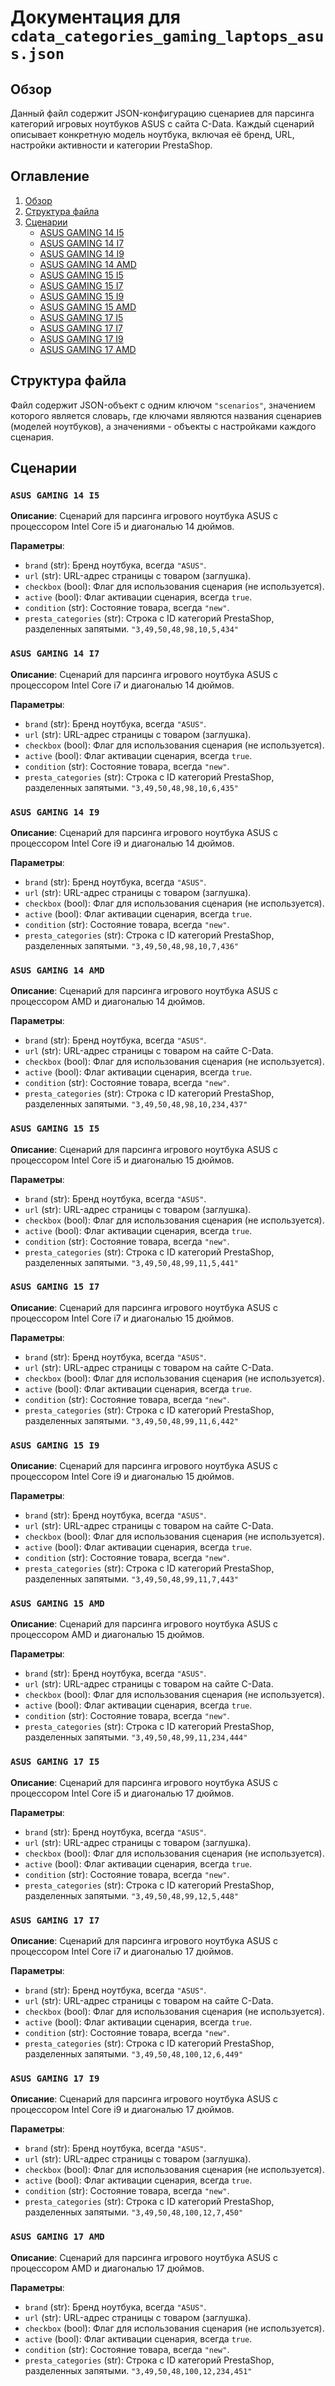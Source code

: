 # Документация для `cdata_categories_gaming_laptops_asus.json`

## Обзор

Данный файл содержит JSON-конфигурацию сценариев для парсинга категорий игровых ноутбуков ASUS с сайта C-Data. Каждый сценарий описывает конкретную модель ноутбука, включая её бренд, URL, настройки активности и категории PrestaShop.

## Оглавление

1.  [Обзор](#обзор)
2.  [Структура файла](#структура-файла)
3.  [Сценарии](#сценарии)
    *   [ASUS GAMING 14 I5](#asus-gaming-14-i5)
    *   [ASUS GAMING 14 I7](#asus-gaming-14-i7)
    *   [ASUS GAMING 14 I9](#asus-gaming-14-i9)
    *   [ASUS GAMING 14 AMD](#asus-gaming-14-amd)
    *   [ASUS GAMING 15 I5](#asus-gaming-15-i5)
    *   [ASUS GAMING 15 I7](#asus-gaming-15-i7)
    *   [ASUS GAMING 15 I9](#asus-gaming-15-i9)
    *   [ASUS GAMING 15 AMD](#asus-gaming-15-amd)
    *   [ASUS GAMING 17 I5](#asus-gaming-17-i5)
    *   [ASUS GAMING 17 I7](#asus-gaming-17-i7)
    *   [ASUS GAMING 17 I9](#asus-gaming-17-i9)
    *   [ASUS GAMING 17 AMD](#asus-gaming-17-amd)

## Структура файла

Файл содержит JSON-объект с одним ключом `"scenarios"`, значением которого является словарь, где ключами являются названия сценариев (моделей ноутбуков), а значениями - объекты с настройками каждого сценария.

## Сценарии

### `ASUS GAMING 14 I5`

**Описание**: Сценарий для парсинга игрового ноутбука ASUS с процессором Intel Core i5 и диагональю 14 дюймов.

**Параметры**:

*   `brand` (str): Бренд ноутбука, всегда `"ASUS"`.
*   `url` (str): URL-адрес страницы с товаром (заглушка).
*   `checkbox` (bool): Флаг для использования сценария (не используется).
*   `active` (bool): Флаг активации сценария, всегда `true`.
*  `condition` (str): Состояние товара, всегда `"new"`.
*   `presta_categories` (str): Строка с ID категорий PrestaShop, разделенных запятыми. `"3,49,50,48,98,10,5,434"`

### `ASUS GAMING 14 I7`

**Описание**: Сценарий для парсинга игрового ноутбука ASUS с процессором Intel Core i7 и диагональю 14 дюймов.

**Параметры**:

*   `brand` (str): Бренд ноутбука, всегда `"ASUS"`.
*   `url` (str): URL-адрес страницы с товаром (заглушка).
*   `checkbox` (bool): Флаг для использования сценария (не используется).
*   `active` (bool): Флаг активации сценария, всегда `true`.
*  `condition` (str): Состояние товара, всегда `"new"`.
*   `presta_categories` (str): Строка с ID категорий PrestaShop, разделенных запятыми. `"3,49,50,48,98,10,6,435"`

### `ASUS GAMING 14 I9`

**Описание**: Сценарий для парсинга игрового ноутбука ASUS с процессором Intel Core i9 и диагональю 14 дюймов.

**Параметры**:

*   `brand` (str): Бренд ноутбука, всегда `"ASUS"`.
*   `url` (str): URL-адрес страницы с товаром (заглушка).
*   `checkbox` (bool): Флаг для использования сценария (не используется).
*   `active` (bool): Флаг активации сценария, всегда `true`.
*   `condition` (str): Состояние товара, всегда `"new"`.
*   `presta_categories` (str): Строка с ID категорий PrestaShop, разделенных запятыми. `"3,49,50,48,98,10,7,436"`

### `ASUS GAMING 14 AMD`

**Описание**: Сценарий для парсинга игрового ноутбука ASUS с процессором AMD и диагональю 14 дюймов.

**Параметры**:

*   `brand` (str): Бренд ноутбука, всегда `"ASUS"`.
*   `url` (str): URL-адрес страницы с товаром на сайте C-Data.
*   `checkbox` (bool): Флаг для использования сценария (не используется).
*   `active` (bool): Флаг активации сценария, всегда `true`.
* `condition` (str): Состояние товара, всегда `"new"`.
*   `presta_categories` (str): Строка с ID категорий PrestaShop, разделенных запятыми. `"3,49,50,48,98,10,234,437"`

### `ASUS GAMING 15 I5`

**Описание**: Сценарий для парсинга игрового ноутбука ASUS с процессором Intel Core i5 и диагональю 15 дюймов.

**Параметры**:

*   `brand` (str): Бренд ноутбука, всегда `"ASUS"`.
*   `url` (str): URL-адрес страницы с товаром (заглушка).
*   `checkbox` (bool): Флаг для использования сценария (не используется).
*   `active` (bool): Флаг активации сценария, всегда `true`.
*   `condition` (str): Состояние товара, всегда `"new"`.
*   `presta_categories` (str): Строка с ID категорий PrestaShop, разделенных запятыми. `"3,49,50,48,99,11,5,441"`

### `ASUS GAMING 15 I7`

**Описание**: Сценарий для парсинга игрового ноутбука ASUS с процессором Intel Core i7 и диагональю 15 дюймов.

**Параметры**:

*   `brand` (str): Бренд ноутбука, всегда `"ASUS"`.
*   `url` (str): URL-адрес страницы с товаром на сайте C-Data.
*   `checkbox` (bool): Флаг для использования сценария (не используется).
*   `active` (bool): Флаг активации сценария, всегда `true`.
*  `condition` (str): Состояние товара, всегда `"new"`.
*   `presta_categories` (str): Строка с ID категорий PrestaShop, разделенных запятыми. `"3,49,50,48,99,11,6,442"`

### `ASUS GAMING 15 I9`

**Описание**: Сценарий для парсинга игрового ноутбука ASUS с процессором Intel Core i9 и диагональю 15 дюймов.

**Параметры**:

*   `brand` (str): Бренд ноутбука, всегда `"ASUS"`.
*   `url` (str): URL-адрес страницы с товаром на сайте C-Data.
*   `checkbox` (bool): Флаг для использования сценария (не используется).
*   `active` (bool): Флаг активации сценария, всегда `true`.
*   `condition` (str): Состояние товара, всегда `"new"`.
*   `presta_categories` (str): Строка с ID категорий PrestaShop, разделенных запятыми. `"3,49,50,48,99,11,7,443"`

### `ASUS GAMING 15 AMD`

**Описание**: Сценарий для парсинга игрового ноутбука ASUS с процессором AMD и диагональю 15 дюймов.

**Параметры**:

*   `brand` (str): Бренд ноутбука, всегда `"ASUS"`.
*   `url` (str): URL-адрес страницы с товаром на сайте C-Data.
*   `checkbox` (bool): Флаг для использования сценария (не используется).
*   `active` (bool): Флаг активации сценария, всегда `true`.
*   `condition` (str): Состояние товара, всегда `"new"`.
*   `presta_categories` (str): Строка с ID категорий PrestaShop, разделенных запятыми. `"3,49,50,48,99,11,234,444"`

### `ASUS GAMING 17 I5`

**Описание**: Сценарий для парсинга игрового ноутбука ASUS с процессором Intel Core i5 и диагональю 17 дюймов.

**Параметры**:

*   `brand` (str): Бренд ноутбука, всегда `"ASUS"`.
*   `url` (str): URL-адрес страницы с товаром (заглушка).
*   `checkbox` (bool): Флаг для использования сценария (не используется).
*   `active` (bool): Флаг активации сценария, всегда `true`.
*  `condition` (str): Состояние товара, всегда `"new"`.
*   `presta_categories` (str): Строка с ID категорий PrestaShop, разделенных запятыми. `"3,49,50,48,99,12,5,448"`

### `ASUS GAMING 17 I7`

**Описание**: Сценарий для парсинга игрового ноутбука ASUS с процессором Intel Core i7 и диагональю 17 дюймов.

**Параметры**:

*   `brand` (str): Бренд ноутбука, всегда `"ASUS"`.
*   `url` (str): URL-адрес страницы с товаром на сайте C-Data.
*   `checkbox` (bool): Флаг для использования сценария (не используется).
*   `active` (bool): Флаг активации сценария, всегда `true`.
*  `condition` (str): Состояние товара, всегда `"new"`.
*   `presta_categories` (str): Строка с ID категорий PrestaShop, разделенных запятыми. `"3,49,50,48,100,12,6,449"`

### `ASUS GAMING 17 I9`

**Описание**: Сценарий для парсинга игрового ноутбука ASUS с процессором Intel Core i9 и диагональю 17 дюймов.

**Параметры**:

*   `brand` (str): Бренд ноутбука, всегда `"ASUS"`.
*   `url` (str): URL-адрес страницы с товаром (заглушка).
*   `checkbox` (bool): Флаг для использования сценария (не используется).
*   `active` (bool): Флаг активации сценария, всегда `true`.
*   `condition` (str): Состояние товара, всегда `"new"`.
*   `presta_categories` (str): Строка с ID категорий PrestaShop, разделенных запятыми. `"3,49,50,48,100,12,7,450"`

### `ASUS GAMING 17 AMD`

**Описание**: Сценарий для парсинга игрового ноутбука ASUS с процессором AMD и диагональю 17 дюймов.

**Параметры**:

*   `brand` (str): Бренд ноутбука, всегда `"ASUS"`.
*   `url` (str): URL-адрес страницы с товаром (заглушка).
*   `checkbox` (bool): Флаг для использования сценария (не используется).
*   `active` (bool): Флаг активации сценария, всегда `true`.
*  `condition` (str): Состояние товара, всегда `"new"`.
*   `presta_categories` (str): Строка с ID категорий PrestaShop, разделенных запятыми. `"3,49,50,48,100,12,234,451"`